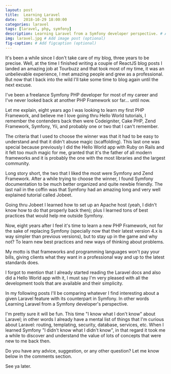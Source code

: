 ```yaml
---
layout: post
title:  Learning Laravel
date:   2018-10-29 18:00:00
categories: laravel
tags: [laravel, php, symfony]
description: Learning Laravel from a Symfony developer perspective. # Add post description (optional)
img: laravel.jpg # Add image post (optional)
fig-caption: # Add figcaption (optional)
---
```


It's been a while since I don't take care of my blog, three years to be precise. Well, at the time I finished writing a couple of ReactJS blog posts I landed an amazing job at Tourbuzz and that took most of my time, it was an unbelievable experience, I met amazing people and grew as a professional. But now that I back into the wild I'll take some time to blog again until the next excuse.

I've been a freelance Symfony PHP developer for most of my career and I've never looked back at another PHP Framework sor far... until now.

Let me explain, eight years ago I was looking to learn my first PHP Framework, and believe me I love going thru Hello World tutorials, I remember the contenders back then were Codeigniter, Cake PHP, Zend Framework, Symfony, Yii, and probably one or two that I can't remember.

The criteria that I used to choose the winner was that it had to be easy to understand and that it didn't abuse magic (scaffolding). This last one was special because previously I did the Hello World app with Ruby on Rails and it felt too much magic for me, granted that it's the father of all modern frameworks and it is probably the one with the most libraries and the largest community.

Long story short, the two that I liked the most were Symfony and Zend Framework. After a while trying to choose the winner, I found Symfony documentation to be much better organized and quite newbie friendly. The last nail in the coffin was that Symfony had an amazing long and very well explained tutorial called Jobeet.

Going thru Jobeet I learned how to set up an Apache host (yeah, I didn't know how to do that properly back then); plus I learned tons of best practices that would help me outside Symfony.

Now, eight years after I feel it's time to learn a new PHP Framework, not for the sake of replacing Symfony (specially now that their latest version 4.x is way simpler than previous versions), but to stay up in the game and why not? To learn new best practices and new ways of thinking about problems.

My motto is that frameworks and programming languages won't pay your bills, giving clients what they want in a professional way and up to the latest standards does.

I forgot to mention that I already started reading the Laravel docs and also did a Hello World app with it, I must say I'm very pleased with all the development tools that are available and their simplicity.

In my following posts I'll be comparing whatever I find interesting about a given Laravel feature with its counterpart in Symfony. In other words Learning Laravel from a Symfony developer's perspective.

I'm pretty sure it will be fun. This time "I know what I don't know" about Laravel; in other words I already have a mental list of things that I'm curious about Laravel: routing, templating, security, database, services, etc. When I learned Symfony "I didn't know what I didn't know", in that regard it took me a while to discover and understand the value of lots of concepts that were new to me back then.

Do you have any advice, suggestion, or any other question? Let me know below in the comments section.

See ya later.